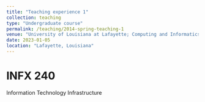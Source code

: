 ```yaml
---
title: "Teaching experience 1"
collection: teaching
type: "Undergraduate course"
permalink: /teaching/2014-spring-teaching-1
venue: "University of Louisiana at Lafayette; Computing and Informatics Department"
date: 2023-01-05
location: "Lafayette, Louisiana"
---
```


INFX 240
======
Information Technology Infrastructure
                                                                                                                                                                                                                                                                                                                                                                                                                                                                                                                                                                                                                                                                                                                                                                                                                                                                                                                                                                                                                                                                                                                                                                                                                                                                                                                                                                                                                                                                                                                                                                                                                                                                                                                                                                                                                                                                                                                                                                 